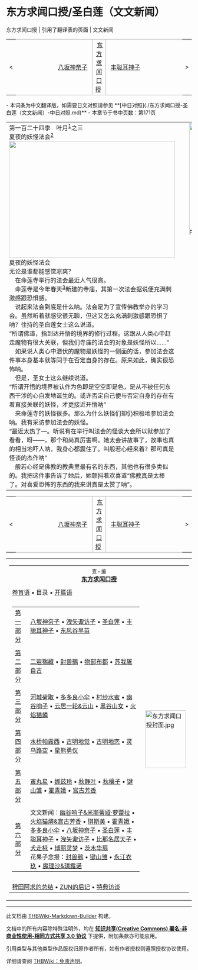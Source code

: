 # 东方求闻口授/圣白莲（文文新闻）

<!-- source html: G:\repos\THBWiki-Markdown-Builder\THBWikiMarkdown\Temp\main\c\cb\ns0%3A%E4%B8%9C%E6%96%B9%E6%B1%82%E9%97%BB%E5%8F%A3%E6%8E%88%2F%E5%9C%A3%E7%99%BD%E8%8E%B2%EF%BC%88%E6%96%87%E6%96%87%E6%96%B0%E9%97%BB%EF%BC%89.html -->

东方求闻口授 | 引用了翻译表的页面 | 文文新闻

<center>

<table>
<tbody><tr>
<td>&lt;
</td>
<td style="border-top: 1px solid #aaaaaa; border-bottom: 1px solid #aaaaaa; width: 50%; text-align: right"><a href="./东方求闻口授-八坂神奈子（文文新闻）.md" title="东方求闻口授/八坂神奈子（文文新闻）">八坂神奈子</a>&#160;
</td>
<td style="text-align: center; border-left: 1px solid #aaaaaa; border-right: 1px solid #aaaaaa; border-top: 1px solid #aaaaaa; border-bottom: 1px solid #aaaaaa;">&#160;<a href="./东方求闻口授.md" title="东方求闻口授">东方求闻口授</a>&#160;
</td>
<td style="border-top: 1px solid #aaaaaa; border-bottom: 1px solid #aaaaaa; width: 50%; text-align: left">&#160;<a href="./东方求闻口授-丰聪耳神子（文文新闻）.md" title="东方求闻口授/丰聪耳神子（文文新闻）">丰聪耳神子</a>
</td>
<td>&gt;
</td></tr></tbody></table>

  
</center>
- 本词条为中文翻译版，如需要日文对照请参见 **[中日对照](./东方求闻口授-圣白莲（文文新闻）-中日对照.md)** 
- 本章节于书中页数：第171页

  
  

  


<table><tbody><tr align="left" valign="top"><td style="min-width:200px;"><div class="tt-zhh tt-type-omake" lang="zh"><div class="poem">第一百二十四季　叶月<sup id="cite_ref-1" class="reference"><a href="#cite_note-1">1</a></sup>之三</div></div><div class="tt-zhh tt-type-omake" lang="zh"><div class="poem">夏夜的妖怪法会<sup id="cite_ref-2" class="reference"><a href="#cite_note-2">2</a></sup></div></div>
<div class="thumb tnone"><div class="thumbinner" style="width:452px;"><a href="./文件-东方求闻口授（插图171）.jpg.md" class="image"><img alt="" src="https://upload.thwiki.cc/thumb/2/29/%E4%B8%9C%E6%96%B9%E6%B1%82%E9%97%BB%E5%8F%A3%E6%8E%88%EF%BC%88%E6%8F%92%E5%9B%BE171%EF%BC%89.jpg/450px-%E4%B8%9C%E6%96%B9%E6%B1%82%E9%97%BB%E5%8F%A3%E6%8E%88%EF%BC%88%E6%8F%92%E5%9B%BE171%EF%BC%89.jpg" decoding="async" loading="lazy" width="450" height="315" class="thumbimage" srcset="https://upload.thwiki.cc/thumb/2/29/%E4%B8%9C%E6%96%B9%E6%B1%82%E9%97%BB%E5%8F%A3%E6%8E%88%EF%BC%88%E6%8F%92%E5%9B%BE171%EF%BC%89.jpg/675px-%E4%B8%9C%E6%96%B9%E6%B1%82%E9%97%BB%E5%8F%A3%E6%8E%88%EF%BC%88%E6%8F%92%E5%9B%BE171%EF%BC%89.jpg 1.5x, https://upload.thwiki.cc/thumb/2/29/%E4%B8%9C%E6%96%B9%E6%B1%82%E9%97%BB%E5%8F%A3%E6%8E%88%EF%BC%88%E6%8F%92%E5%9B%BE171%EF%BC%89.jpg/900px-%E4%B8%9C%E6%96%B9%E6%B1%82%E9%97%BB%E5%8F%A3%E6%8E%88%EF%BC%88%E6%8F%92%E5%9B%BE171%EF%BC%89.jpg 2x" data-file-width="944" data-file-height="660"></a>  <div class="thumbcaption"><div class="magnify"><a href="./文件-东方求闻口授（插图171）.jpg.md" class="internal" title="放大"></a></div>夏夜的妖怪法会</div></div></div>
<div class="tt-zhh tt-type-omake" lang="zh"><div class="poem">无论是谁都能感觉凉爽？</div></div><div class="tt-zh tt-type-omake" lang="zh"><div class="poem">　在命莲寺举行的法会最近人气很高。</div></div><div class="tt-zh tt-type-omake" lang="zh"><div class="poem">　命莲寺是今年春天<sup id="cite_ref-3" class="reference"><a href="#cite_note-3">3</a></sup>新建的寺庙，其第一次法会据说便充满刺激感跟恐惧感。</div></div><div class="tt-zh tt-type-omake" lang="zh"><div class="poem">　说起来法会到底是什么呐。法会是为了宣传佛教举办的学习会。虽然听着就感觉很无聊，但这又怎么充满刺激感跟恐惧了呐？住持的圣白莲女士这么说道。</div></div><div class="tt-zh tt-type-omake" lang="zh"><div class="poem">“所谓佛道，指到达开悟的境界的修行过程。这跟从人类心中赶走魔物有很大关联，但我们寺庙的法会的对象是妖怪所以……”</div></div><div class="tt-zh tt-type-omake" lang="zh"><div class="poem">　如果说人类心中潜伏的魔物是妖怪的一侧面的话，参加法会这件事本身基本就等同于在否定自身的存在。原来如此，确实很恐怖呐。</div></div><div class="tt-zh tt-type-omake" lang="zh"><div class="poem">　但是，圣女士这么继续说道。</div></div><div class="tt-zh tt-type-omake" lang="zh"><div class="poem">“所谓开悟的境界被认作为色即是空空即是色，是从不被任何东西干涉的心自发地诞生的。或许否定自己便与否定自身的存在有着直接关联的妖怪，才更接近开悟呐”</div></div><div class="tt-zh tt-type-omake" lang="zh"><div class="poem">　来命莲寺的妖怪很多。那么为什么妖怪们却仍积极地参加法会呐。我有采访参加法会的妖怪。</div></div><div class="tt-zh tt-type-omake" lang="zh"><div class="poem">“最近太热了—。听说有在举行叫法会的怪谈大会所以就参加了看看，呀——，那个和尚真厉害啊。她太会讲故事了，故事也真的相当地吓人呐，我身心都震住了。叫般若心经来着？那可真是怪谈的杰作呐”</div></div><div class="tt-zh tt-type-omake" lang="zh"><div class="poem">　般若心经是佛教的教典里最有名的东西，其他也有很多类似的。我把这件事告诉了她后，她颤抖着欢喜道“佛教真是太棒了。对喜爱恐怖的东西的我来讲真是太赞了呐”。</div></div></td><td width="200px"><div class="thumb infobox noclear" style="width:200px; margin:0 3px 0 1em;">
<div class="thumbinner" style="float:right">
<div class="thumbimage" style="margin: 0; padding: 0;"><a href="./文件-东方求闻口授（圣白莲（文文新闻）1）.jpg.md" class="image" title="圣白莲（文文新闻）1"><img alt="圣白莲（文文新闻）1" src="https://upload.thwiki.cc/thumb/0/01/%E4%B8%9C%E6%96%B9%E6%B1%82%E9%97%BB%E5%8F%A3%E6%8E%88%EF%BC%88%E5%9C%A3%E7%99%BD%E8%8E%B2%EF%BC%88%E6%96%87%E6%96%87%E6%96%B0%E9%97%BB%EF%BC%891%EF%BC%89.jpg/195px-%E4%B8%9C%E6%96%B9%E6%B1%82%E9%97%BB%E5%8F%A3%E6%8E%88%EF%BC%88%E5%9C%A3%E7%99%BD%E8%8E%B2%EF%BC%88%E6%96%87%E6%96%87%E6%96%B0%E9%97%BB%EF%BC%891%EF%BC%89.jpg" decoding="async" loading="lazy" width="195" height="288" srcset="https://upload.thwiki.cc/thumb/0/01/%E4%B8%9C%E6%96%B9%E6%B1%82%E9%97%BB%E5%8F%A3%E6%8E%88%EF%BC%88%E5%9C%A3%E7%99%BD%E8%8E%B2%EF%BC%88%E6%96%87%E6%96%87%E6%96%B0%E9%97%BB%EF%BC%891%EF%BC%89.jpg/293px-%E4%B8%9C%E6%96%B9%E6%B1%82%E9%97%BB%E5%8F%A3%E6%8E%88%EF%BC%88%E5%9C%A3%E7%99%BD%E8%8E%B2%EF%BC%88%E6%96%87%E6%96%87%E6%96%B0%E9%97%BB%EF%BC%891%EF%BC%89.jpg 1.5x, https://upload.thwiki.cc/thumb/0/01/%E4%B8%9C%E6%96%B9%E6%B1%82%E9%97%BB%E5%8F%A3%E6%8E%88%EF%BC%88%E5%9C%A3%E7%99%BD%E8%8E%B2%EF%BC%88%E6%96%87%E6%96%87%E6%96%B0%E9%97%BB%EF%BC%891%EF%BC%89.jpg/390px-%E4%B8%9C%E6%96%B9%E6%B1%82%E9%97%BB%E5%8F%A3%E6%8E%88%EF%BC%88%E5%9C%A3%E7%99%BD%E8%8E%B2%EF%BC%88%E6%96%87%E6%96%87%E6%96%B0%E9%97%BB%EF%BC%891%EF%BC%89.jpg 2x" data-file-width="1115" data-file-height="1647"></a></div><div class="thumbcaption" style="margin: 0 0 2px; padding: 0; line-height: 1.1em;">P171</div>
</div>
</div></td></tr></tbody></table>



[^cite_note-1]: 叶月：日本历八月。

<center>

<table>
<tbody><tr>
<td>&lt;
</td>
<td style="border-top: 1px solid #aaaaaa; border-bottom: 1px solid #aaaaaa; width: 50%; text-align: right"><a href="./东方求闻口授-八坂神奈子（文文新闻）.md" title="东方求闻口授/八坂神奈子（文文新闻）">八坂神奈子</a>&#160;
</td>
<td style="text-align: center; border-left: 1px solid #aaaaaa; border-right: 1px solid #aaaaaa; border-top: 1px solid #aaaaaa; border-bottom: 1px solid #aaaaaa;">&#160;<a href="./东方求闻口授.md" title="东方求闻口授">东方求闻口授</a>&#160;
</td>
<td style="border-top: 1px solid #aaaaaa; border-bottom: 1px solid #aaaaaa; width: 50%; text-align: left">&#160;<a href="./东方求闻口授-丰聪耳神子（文文新闻）.md" title="东方求闻口授/丰聪耳神子（文文新闻）">丰聪耳神子</a>
</td>
<td>&gt;
</td></tr></tbody></table>

  
</center>
  
  

<table><tbody><tr><td><table cellspacing="0" class="nowraplinks mw-collapsible mw-collapsed" style="width:100%;;;"><tbody><tr><th style=";" colspan="3" class="navbox-title"><div class="navbar"><div class="noprint plainlinksneverexpand" style="background-color:transparent; padding:0; font-weight:normal; font-size:80%; white-space:nowrap;"><a href="./模板-东方求闻口授导航.md" title="模板:东方求闻口授导航"><span style=";;border:none;" title="查看这个模板">查</span></a>&#160;<span style="font-size:80%;">•</span>&#160;<a href="/index.php?title=%E6%A8%A1%E6%9D%BF:%E4%B8%9C%E6%96%B9%E6%B1%82%E9%97%BB%E5%8F%A3%E6%8E%88%E5%AF%BC%E8%88%AA&amp;action=edit"><span style=";;border:none;" title="您可以编辑这个模板。请在储存变更之前先预览">编</span></a></div></div><span><a href="./东方求闻口授.md" title="东方求闻口授">东方求闻口授</a></span></th></tr><tr><td></td></tr><tr><td class="navbox-abovebelow" style=";" colspan="3"><a href="./东方求闻口授-卷首语.md" title="东方求闻口授/卷首语">卷首语</a> &#8226; 目录 &#8226; <a href="./东方求闻口授-开篇语.md" title="东方求闻口授/开篇语">开篇语</a></td></tr><tr><td></td></tr><tr><td colspan="2" style=";;" class="navbox-list navbox-odd"><div></div><table cellspacing="0" class="nowraplinks navbox-subgroup" style="width:100%;;;;"><tbody><tr><td class="navbox-group" style=";;"><div><a href="./东方求闻口授-第一部分.md" title="东方求闻口授/第一部分">第一部分</a></div></td><td style=";;" class="navbox-list navbox-odd"><div><a href="./东方求闻口授-八坂神奈子.md" title="东方求闻口授/八坂神奈子">八坂神奈子</a> &#8226; <a href="./东方求闻口授-洩矢诹访子.md" title="东方求闻口授/洩矢诹访子">洩矢诹访子</a> &#8226; <a href="./东方求闻口授-圣白莲.md" title="东方求闻口授/圣白莲">圣白莲</a> &#8226; <a href="./东方求闻口授-丰聪耳神子.md" title="东方求闻口授/丰聪耳神子">丰聪耳神子</a> &#8226; <a href="./东方求闻口授-东风谷早苗.md" title="东方求闻口授/东风谷早苗">东风谷早苗</a></div></td></tr><tr><td></td></tr><tr><td class="navbox-group" style=";;"><div><a href="./东方求闻口授-第二部分.md" title="东方求闻口授/第二部分">第二部分</a></div></td><td style=";;" class="navbox-list navbox-even"><div><a href="./东方求闻口授-二岩猯藏.md" title="东方求闻口授/二岩猯藏">二岩猯藏</a> &#8226; <a href="./东方求闻口授-封兽鵺.md" title="东方求闻口授/封兽鵺">封兽鵺</a> &#8226; <a href="./东方求闻口授-物部布都.md" title="东方求闻口授/物部布都">物部布都</a> &#8226; <a href="./东方求闻口授-苏我屠自古.md" title="东方求闻口授/苏我屠自古">苏我屠自古</a></div></td></tr><tr><td></td></tr><tr><td class="navbox-group" style=";;"><div><a href="./东方求闻口授-第三部分.md" title="东方求闻口授/第三部分">第三部分</a></div></td><td style=";;" class="navbox-list navbox-odd"><div><a href="./东方求闻口授-河城荷取.md" title="东方求闻口授/河城荷取">河城荷取</a> &#8226; <a href="./东方求闻口授-多多良小伞.md" title="东方求闻口授/多多良小伞">多多良小伞</a> &#8226; <a href="./东方求闻口授-村纱水蜜.md" title="东方求闻口授/村纱水蜜">村纱水蜜</a> &#8226; <a href="./东方求闻口授-幽谷响子.md" title="东方求闻口授/幽谷响子">幽谷响子</a> &#8226; <a href="./东方求闻口授-云居一轮&云山.md" title="东方求闻口授/云居一轮&amp;云山">云居一轮&amp;云山</a> &#8226; <a href="./东方求闻口授-黑谷山女.md" title="东方求闻口授/黑谷山女">黑谷山女</a> &#8226; <a href="./东方求闻口授-火焰猫燐.md" title="东方求闻口授/火焰猫燐">火焰猫燐</a></div></td></tr><tr><td></td></tr><tr><td class="navbox-group" style=";;"><div><a href="./东方求闻口授-第四部分.md" title="东方求闻口授/第四部分">第四部分</a></div></td><td style=";;" class="navbox-list navbox-even"><div><a href="./东方求闻口授-水桥帕露西.md" title="东方求闻口授/水桥帕露西">水桥帕露西</a> &#8226; <a href="./东方求闻口授-古明地觉.md" title="东方求闻口授/古明地觉">古明地觉</a> &#8226; <a href="./东方求闻口授-古明地恋.md" title="东方求闻口授/古明地恋">古明地恋</a> &#8226; <a href="./东方求闻口授-灵乌路空.md" title="东方求闻口授/灵乌路空">灵乌路空</a> &#8226; <a href="./东方求闻口授-星熊勇仪.md" title="东方求闻口授/星熊勇仪">星熊勇仪</a></div></td></tr><tr><td></td></tr><tr><td class="navbox-group" style=";;"><div><a href="./东方求闻口授-第五部分.md" title="东方求闻口授/第五部分">第五部分</a></div></td><td style=";;" class="navbox-list navbox-odd"><div><a href="./东方求闻口授-寅丸星.md" title="东方求闻口授/寅丸星">寅丸星</a> &#8226; <a href="./东方求闻口授-娜兹玲.md" title="东方求闻口授/娜兹玲">娜兹玲</a> &#8226; <a href="./东方求闻口授-秋静叶.md" title="东方求闻口授/秋静叶">秋静叶</a> &#8226; <a href="./东方求闻口授-秋穰子.md" title="东方求闻口授/秋穰子">秋穰子</a> &#8226; <a href="./东方求闻口授-键山雏.md" title="东方求闻口授/键山雏">键山雏</a> &#8226; <a href="./东方求闻口授-霍青娥.md" title="东方求闻口授/霍青娥">霍青娥</a> &#8226; <a href="./东方求闻口授-宫古芳香.md" title="东方求闻口授/宫古芳香">宫古芳香</a></div></td></tr><tr><td></td></tr><tr><td class="navbox-group" style=";;"><div><a href="./东方求闻口授-第六部分.md" title="东方求闻口授/第六部分">第六部分</a></div></td><td style=";;" class="navbox-list navbox-even"><div>文文新闻：<a href="./东方求闻口授-文文新闻-幽谷响子&米斯蒂娅·萝蕾拉.md" class="mw-redirect" title="东方求闻口授/文文新闻/幽谷响子&amp;米斯蒂娅·萝蕾拉">幽谷响子&amp;米斯蒂娅·萝蕾拉</a>  &#8226; <a href="./东方求闻口授-文文新闻-火焰猫燐&宫古芳香.md" class="mw-redirect" title="东方求闻口授/文文新闻/火焰猫燐&amp;宫古芳香">火焰猫燐&amp;宫古芳香</a>  &#8226; <a href="./东方求闻口授-文文新闻-琪斯美.md" class="mw-redirect" title="东方求闻口授/文文新闻/琪斯美">琪斯美</a>  &#8226; <a href="./东方求闻口授-文文新闻-霍青娥.md" class="mw-redirect" title="东方求闻口授/文文新闻/霍青娥">霍青娥</a>  &#8226; <a href="./东方求闻口授-文文新闻-多多良小伞.md" class="mw-redirect" title="东方求闻口授/文文新闻/多多良小伞">多多良小伞</a>  &#8226; <a href="./东方求闻口授-文文新闻-八坂神奈子.md" class="mw-redirect" title="东方求闻口授/文文新闻/八坂神奈子">八坂神奈子</a>  &#8226; <a href="./东方求闻口授-文文新闻-圣白莲.md" class="mw-redirect" title="东方求闻口授/文文新闻/圣白莲">圣白莲</a>  &#8226; <a href="./东方求闻口授-文文新闻-丰聪耳神子.md" class="mw-redirect" title="东方求闻口授/文文新闻/丰聪耳神子">丰聪耳神子</a>  &#8226; <a href="./东方求闻口授-文文新闻-洩矢诹访子.md" class="mw-redirect" title="东方求闻口授/文文新闻/洩矢诹访子">洩矢诹访子</a>  &#8226; <a href="./东方求闻口授-文文新闻-比那名居天子.md" class="mw-redirect" title="东方求闻口授/文文新闻/比那名居天子">比那名居天子</a>  &#8226; <a href="./东方求闻口授-文文新闻-犬走椛.md" class="mw-redirect" title="东方求闻口授/文文新闻/犬走椛">犬走椛</a>  &#8226; <a href="./东方求闻口授-文文新闻-博丽灵梦.md" class="mw-redirect" title="东方求闻口授/文文新闻/博丽灵梦">博丽灵梦</a>  &#8226; <a href="./东方求闻口授-文文新闻-茨木华扇.md" class="mw-redirect" title="东方求闻口授/文文新闻/茨木华扇">茨木华扇</a> <br>
花果子念报：<a href="./东方求闻口授-花果子念报-封兽鵺.md" class="mw-redirect" title="东方求闻口授/花果子念报/封兽鵺">封兽鵺</a>  &#8226; <a href="./东方求闻口授-花果子念报-键山雏.md" class="mw-redirect" title="东方求闻口授/花果子念报/键山雏">键山雏</a>  &#8226; <a href="./东方求闻口授-花果子念报-永江衣玖.md" class="mw-redirect" title="东方求闻口授/花果子念报/永江衣玖">永江衣玖</a>  &#8226; <a href="./东方求闻口授-花果子念报-魔理沙&琪露诺.md" class="mw-redirect" title="东方求闻口授/花果子念报/魔理沙&amp;琪露诺">魔理沙&amp;琪露诺</a></div></td></tr></tbody></table><div></div></td><td class="navbox-image" style="" rowspan="1"><a href="./文件-东方求闻口授封面.jpg.md" class="image"><img alt="东方求闻口授封面.jpg" src="https://upload.thwiki.cc/thumb/4/43/%E4%B8%9C%E6%96%B9%E6%B1%82%E9%97%BB%E5%8F%A3%E6%8E%88%E5%B0%81%E9%9D%A2.jpg/110px-%E4%B8%9C%E6%96%B9%E6%B1%82%E9%97%BB%E5%8F%A3%E6%8E%88%E5%B0%81%E9%9D%A2.jpg" decoding="async" loading="lazy" width="110" height="156" srcset="https://upload.thwiki.cc/thumb/4/43/%E4%B8%9C%E6%96%B9%E6%B1%82%E9%97%BB%E5%8F%A3%E6%8E%88%E5%B0%81%E9%9D%A2.jpg/165px-%E4%B8%9C%E6%96%B9%E6%B1%82%E9%97%BB%E5%8F%A3%E6%8E%88%E5%B0%81%E9%9D%A2.jpg 1.5x, https://upload.thwiki.cc/thumb/4/43/%E4%B8%9C%E6%96%B9%E6%B1%82%E9%97%BB%E5%8F%A3%E6%8E%88%E5%B0%81%E9%9D%A2.jpg/220px-%E4%B8%9C%E6%96%B9%E6%B1%82%E9%97%BB%E5%8F%A3%E6%8E%88%E5%B0%81%E9%9D%A2.jpg 2x" data-file-width="1806" data-file-height="2560"></a></td></tr><tr><td></td></tr><tr><td class="navbox-abovebelow" style=";" colspan="3"><a href="./东方求闻口授-稗田阿求的总结.md" title="东方求闻口授/稗田阿求的总结">稗田阿求的总结</a> &#8226; <a href="./东方求闻口授-ZUN的后记.md" title="东方求闻口授/ZUN的后记">ZUN的后记</a> &#8226; <a href="./东方求闻口授-特典访谈.md" title="东方求闻口授/特典访谈">特典访谈</a></td></tr></tbody></table></td></tr></tbody></table>






---

此文档由 [THBWiki-Markdown-Builder](https://github.com/Delsin-Yu/THBWiki-Markdown-Builder) 构建。

文档中的所有内容除特殊注明外，均在 [**知识共享(Creative Commons) 署名-非商业性使用-相同方式共享 3.0 协议**](https://creativecommons.org/licenses/by-sa/3.0/deed.zh-hans) 下提供，附加条款亦可能应用。

引用类型与其他类型作品版权归原作者所有，如有作者授权则遵照授权协议使用。

详细请查阅 [THBWiki：免责声明](https://thbwiki.cc/THBWiki:%E5%85%8D%E8%B4%A3%E5%A3%B0%E6%98%8E)。

